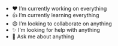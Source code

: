 - :heart:  I’m currently working on everything
- :+1:  I’m currently learning everything
- :smile: I’m looking to collaborate on anything
- :sparkles: I’m looking for help with anything
- :tada: Ask me about anything
